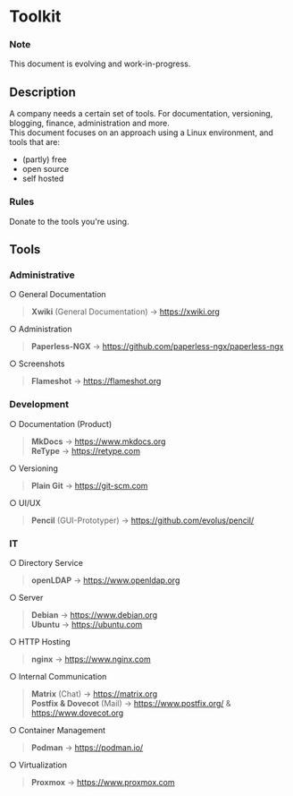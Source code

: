 # Toolkit
### Note
This document is evolving and work-in-progress.  

## Description
A company needs a certain set of tools. For documentation, versioning, blogging, finance, administration and more.  
This document focuses on an approach using a Linux environment, and tools that are:
- (partly) free
- open source
- self hosted

### Rules
Donate to the tools you're using. 

## Tools
### Administrative
○ General Documentation  
> **Xwiki** (General Documentation) -> https://xwiki.org

○ Administration  
> **Paperless-NGX** -> https://github.com/paperless-ngx/paperless-ngx

○ Screenshots  
> **Flameshot** -> https://flameshot.org  


### Development
○ Documentation (Product)
> **MkDocs** -> https://www.mkdocs.org  
> **ReType** -> https://retype.com  

○ Versioning  
> **Plain Git** -> https://git-scm.com   

○ UI/UX  
> **Pencil** (GUI-Prototyper) -> https://github.com/evolus/pencil/  

### IT
○ Directory Service  
> **openLDAP** -> https://www.openldap.org  

○ Server  
> **Debian** -> https://www.debian.org  
> **Ubuntu** -> https://ubuntu.com

○ HTTP Hosting  
> **nginx** -> https://www.nginx.com  

○ Internal Communication  
> **Matrix** (Chat) -> https://matrix.org  
> **Postfix & Dovecot** (Mail) -> https://www.postfix.org/ & https://www.dovecot.org  

○ Container Management  
> **Podman** -> https://podman.io/

○ Virtualization  
> **Proxmox** -> https://www.proxmox.com


